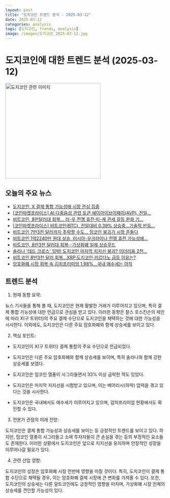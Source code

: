 ```yaml
---
layout: post
title: "도지코인 트렌드 분석 - 2025-03-12"
date: 2025-03-12
categories: analysis
tags: [도지코인, trends, analysis]
image: /images/도지코인_2025-03-12.jpg
---
```


# 도지코인에 대한 트렌드 분석 (2025-03-12)

<img src="https://nan0silver.github.io/doge_trend_monitoring/images/도지코인_2025-03-12.jpg" alt="도지코인 관련 이미지" width="300">

## 오늘의 주요 뉴스

- [도지코인</b>, X 결제 통합 가능성에 시장 관심 집중](https://www.topstarnews.net/news/articleView.html?idxno=15614834)
- [[코인</b>마켓프라이스] AI 다중음성 관련 토큰 에이아이브이페이(AVP), 전일...](http://www.smarttimes.co.kr/news/articleView.html?idxno=30407)
- [비트코인</b>, 8만달러대 회복… 러-우 전쟁 휴전·미-캐 관세 갈등 완화 기...](https://www.ddaily.co.kr/page/view/2025031209201193000)
- [[코인</b>마켓프라이스] 비트코인</b>(BTC), 전일대비 0.39% 상승중...기술적 반등...](http://www.smarttimes.co.kr/news/articleView.html?idxno=30403)
- [비트코인</b> 7만3천 달러까지 추락할 수도… 밈코인</b> 붕괴가 시장 흔들다](http://coinreaders.com/150127)
- [비트코인</b> 1억2240만 원대 상승, 러시아-우크라이나 전쟁 휴전 가능성에...](https://www.businesspost.co.kr/BP?command=article_view&num=386604)
- [비트코인</b>, 8만3천 달러대 회복···가상화폐 일제 상승무드](http://www.opinionnews.co.kr/news/articleView.html?idxno=113979)
- [솔라나 '데드 크로스' 임박! 도지코인</b> 마지막 지지선 붕괴? 이더리움 2천...](http://coinreaders.com/150123)
- [비트코인 8만3천 달러 회복...XRP·도지코인</b>·카르다노 급등 이유는?](http://coinreaders.com/150120)
- [암호화폐 시장 회복 속 김치프리미엄 1.98%...국내 매수세는 아직](https://www.tokenpost.kr/article-227816)

## 트렌드 분석

1. 현재 동향 요약: 

뉴스 기사들을 통해 볼 때, 도지코인은 현재 활발한 거래가 이루어지고 있으며, 특히 결제 통합 가능성에 대한 언급으로 관심을 받고 있다. 이러한 동향은 찰스 호스킨슨의 제안에 따라 X(구 트위터)의 주요 결제 수단으로 도지코인을 채택하는 것에 대한 가능성을 시사한다. 이외에도, 도지코인은 다른 주요 암호화폐와 함께 상승세를 보이고 있다.



2. 핵심 포인트: 

- 도지코인이 X(구 트위터) 결제 통합의 주요 수단으로 언급되었다.

- 도지코인은 다른 주요 암호화폐와 함께 상승세를 보이며, 특히 솔라나와 함께 강한 상승세를 보였다.

- 도지코인은 밈코인 열풍이 사그라들면서 33% 이상 급락한 적도 있었다.

- 도지코인은 마지막 지지선을 시험받고 있으며, 이는 베어리시(하락) 압력을 겪고 있다는 것을 시사한다.

- 도지코인은 국내에서도 매수세가 이루어지고 있으며, 김치프리미엄 현황에서도 확인할 수 있다.



3. 전문가 관점의 미래 전망: 

도지코인은 결제 통합 가능성과 상승세를 보이는 등 긍정적인 트렌드를 보이고 있다. 하지만, 밈코인 열풍이 사그라들고 소매 투자자들이 큰 손실을 겪는 등의 부정적인 요소들도 존재한다. 이러한 상황에서 도지코인은 앞으로 지지선을 유지하며 안정적인 성장을 이루어나갈 필요가 있다.



4. 관련 산업 영향: 

도지코인의 성장은 암호화폐 시장 전반에 영향을 미칠 것이다. 특히, 도지코인이 결제 통합 수단으로 채택될 경우, 이는 암호화폐 결제 시장에 큰 변화를 가져올 수 있다. 또한, 도지코인의 상승세는 다른 알트코인에도 긍정적인 영향을 미치며, 가상화폐 시장 전체의 상승세를 견인할 가능성이 있다.